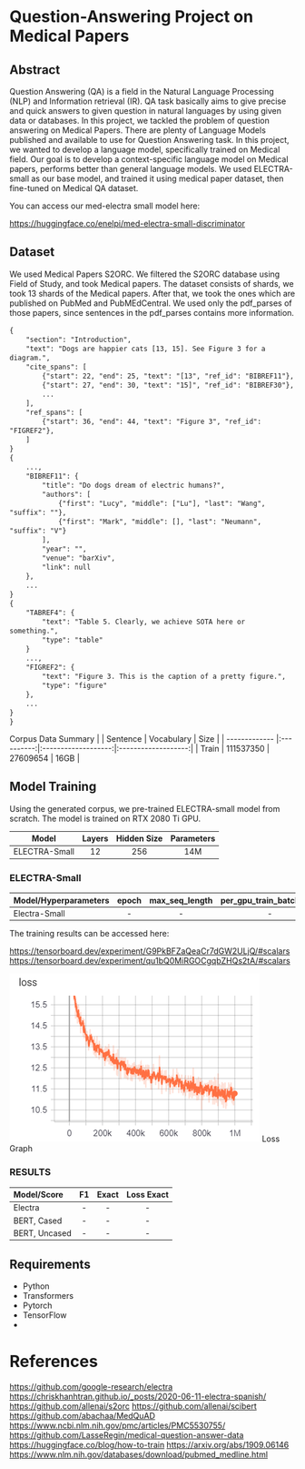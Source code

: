 # Question-Answering Project on Medical Papers

## Abstract
Question Answering (QA) is a field in the Natural Language Processing (NLP) and Information retrieval (IR). QA task basically aims to give precise and quick answers to given question in natural languages by using given data or databases. In this project, we tackled the problem of question answering on Medical Papers. There are plenty of Language Models published and available to use for Question Answering task. In this project, we wanted to develop a language model, specifically trained on Medical field. Our goal is to develop a context-specific language model on Medical papers, performs better than general language models. We used ELECTRA-small as our base model, and trained it using medical paper dataset, then fine-tuned on Medical QA dataset. 

You can access our med-electra small model here:




https://huggingface.co/enelpi/med-electra-small-discriminator


## Dataset
We used Medical Papers S2ORC. We filtered the S2ORC database using Field of Study, and took Medical papers. The dataset consists of shards, we took 13 shards of the Medical papers. After that, we took the ones which are published on PubMed and PubMEdCentral. We used only the pdf_parses of those papers, since sentences in the pdf_parses contains more information.

```json{'paper_id': '1',
{
    "section": "Introduction",
    "text": "Dogs are happier cats [13, 15]. See Figure 3 for a diagram.",
    "cite_spans": [
        {"start": 22, "end": 25, "text": "[13", "ref_id": "BIBREF11"},
        {"start": 27, "end": 30, "text": "15]", "ref_id": "BIBREF30"},
        ...
    ],
    "ref_spans": [
        {"start": 36, "end": 44, "text": "Figure 3", "ref_id": "FIGREF2"},
    ]
}
{
    ...,
    "BIBREF11": {
        "title": "Do dogs dream of electric humans?",
        "authors": [
            {"first": "Lucy", "middle": ["Lu"], "last": "Wang", "suffix": ""}, 
            {"first": "Mark", "middle": [], "last": "Neumann", "suffix": "V"}
        ],
        "year": "", 
        "venue": "barXiv",
        "link": null
    },
    ...
}
{
    "TABREF4": {
        "text": "Table 5. Clearly, we achieve SOTA here or something.",
        "type": "table"
    }
    ...,
    "FIGREF2": {
        "text": "Figure 3. This is the caption of a pretty figure.",
        "type": "figure"
    },
    ...
}
} 
   ```
   
   Corpus Data Summary
|               |  Sentence  |      Vocabulary     |         Size        |
| ------------- |:----------:|:-------------------:|:-------------------:|
|     Train     | 111537350  |       27609654      |        16GB         |



## Model Training
Using the generated corpus, we pre-trained ELECTRA-small model from scratch. The model is trained on RTX 2080 Ti GPU. 

|      Model    |  Layers    |      Hidden Size    |     Parameters      |
| ------------- |:----------:|:-------------------:|:-------------------:|
| ELECTRA-Small |     12     |         256         |        14M          |


### ELECTRA-Small

| Model/Hyperparameters | epoch | max_seq_length | per_gpu_train_batch_size |
|:----------------------|:-----:|:--------------:|:------------------------:|
|     Electra-Small     |    -  |      -         |            -             |        

The training results can be accessed here:

https://tensorboard.dev/experiment/G9PkBFZaQeaCr7dGW2ULjQ/#scalars
https://tensorboard.dev/experiment/qu1bQ0MiRGOCgqbZHQs2tA/#scalars


![Loss graph](/images/model_loss.png)
Loss Graph

### RESULTS
|   Model/Score   |    F1    |    Exact   |  Loss Exact  |
|:----------------|:--------:|:----------:|:------------:|
| Electra         |     -    |     -      |      -       |   
| BERT, Cased     |     -    |     -      |      -       |
| BERT, Uncased   |     -    |       -    |      -       |

## Requirements
- Python
- Transformers
- Pytorch
- TensorFlow
- 

# References

https://github.com/google-research/electra
https://chriskhanhtran.github.io/_posts/2020-06-11-electra-spanish/
https://github.com/allenai/s2orc
https://github.com/allenai/scibert
https://github.com/abachaa/MedQuAD
https://www.ncbi.nlm.nih.gov/pmc/articles/PMC5530755/
https://github.com/LasseRegin/medical-question-answer-data
https://huggingface.co/blog/how-to-train
https://arxiv.org/abs/1909.06146
https://www.nlm.nih.gov/databases/download/pubmed_medline.html

